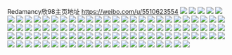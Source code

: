 Redamancy欣98主页地址 https://weibo.com/u/5510623554 
![](https://wx4.sinaimg.cn/mw2000/0060W0V4ly1h7t7i7y8s3j332t3407wn.jpg) 
![](https://wx4.sinaimg.cn/mw2000/0060W0V4ly1h7naiwn9xtj33403401kz.jpg) 
![](https://wx4.sinaimg.cn/mw2000/0060W0V4ly1h7naistcduj32ah31zu0y.jpg) 
![](https://wx4.sinaimg.cn/mw2000/0060W0V4ly1h7naixpsttj30w01kw7o3.jpg) 
![](https://wx4.sinaimg.cn/mw2000/0060W0V4ly1h7naiy362rj30w01dih0a.jpg) 
![](https://wx4.sinaimg.cn/mw2000/0060W0V4gy1h6tmg7o7vcj334031xhe1.jpg) 
![](https://wx4.sinaimg.cn/mw2000/0060W0V4gy1h6tmfpwcqtj335s2tkqv7.jpg) 
![](https://wx4.sinaimg.cn/mw2000/0060W0V4gy1h6tmgyrn10j3340340e87.jpg) 
![](https://wx4.sinaimg.cn/mw2000/0060W0V4gy1h6tmhlkx28j334033s7wm.jpg) 
![](https://wx4.sinaimg.cn/mw2000/0060W0V4gy1h6tmi1nm4jj334033y1l1.jpg) 
![](https://wx4.sinaimg.cn/mw2000/0060W0V4gy1h6tmi65ruxj31ba1b8qs0.jpg) 
![](https://wx4.sinaimg.cn/mw2000/0060W0V4ly1h6r3hybjhxj31km2bmwq5.jpg) 
![](https://wx4.sinaimg.cn/mw2000/0060W0V4ly1h6r3hvw5r5j3340340x6p.jpg) 
![](https://wx4.sinaimg.cn/mw2000/0060W0V4ly1h6r3i1ppbij32yo2yob2a.jpg) 
![](https://wx4.sinaimg.cn/mw2000/0060W0V4ly1h6r3i8hj4gj32812yo4qp.jpg) 
![](https://wx4.sinaimg.cn/mw2000/0060W0V4ly1h6r3i9vhdgj32bj2v5e82.jpg) 
![](https://wx4.sinaimg.cn/mw2000/0060W0V4ly1h6r3iavqpqj30zg1baaf3.jpg) 
![](https://wx4.sinaimg.cn/mw2000/0060W0V4ly1h6iokqgihrj32c02gqgvz.jpg) 
![](https://wx4.sinaimg.cn/mw2000/0060W0V4ly1h6iokr2d9lj31sr2camz7.jpg) 
![](https://wx4.sinaimg.cn/mw2000/0060W0V4ly1h6iokyv455j32xv3404qy.jpg) 
![](https://wx4.sinaimg.cn/mw2000/0060W0V4ly1h3t0kj52z1j30vz0vzdsv.jpg) 
![](https://wx4.sinaimg.cn/mw2000/0060W0V4ly1h3t0kte9wwj32e13407wk.jpg) 
![](https://wx4.sinaimg.cn/mw2000/0060W0V4ly1h3t0kewpf7j335s2dbx6r.jpg) 
![](https://wx4.sinaimg.cn/mw2000/0060W0V4ly1h3lovbzh9ej31v71v7hdt.jpg) 
![](https://wx4.sinaimg.cn/mw2000/0060W0V4ly1h3lovcec3dj30r4106gry.jpg) 
![](https://wx4.sinaimg.cn/mw2000/0060W0V4ly1h34f5pq0ztj316o1kwe81.jpg) 
![](https://wx4.sinaimg.cn/mw2000/0060W0V4ly1h34f5sql57j316o1kwe81.jpg) 
![](https://wx4.sinaimg.cn/mw2000/0060W0V4ly1h34f5vn3qnj316o1kw7wh.jpg) 
![](https://wx4.sinaimg.cn/mw2000/0060W0V4ly1h34f5zisi0j31o0280kjl.jpg) 
![](https://wx4.sinaimg.cn/mw2000/0060W0V4ly1h34f5m15zij32802801l0.jpg) 
![](https://wx4.sinaimg.cn/mw2000/0060W0V4ly1h34f68snqgj33403407wk.jpg) 
![](https://wx4.sinaimg.cn/mw2000/0060W0V4ly1h34f6a11c1j30zg0zgn6c.jpg) 
![](https://wx4.sinaimg.cn/mw2000/0060W0V4ly1h34f6lwonjj3340340hdy.jpg) 
![](https://wx4.sinaimg.cn/mw2000/0060W0V4ly1h34f6pu1kej31ao1aokjl.jpg) 
![](https://wx4.sinaimg.cn/mw2000/0060W0V4ly1h2g3mk5yhbj33402c01kz.jpg) 
![](https://wx4.sinaimg.cn/mw2000/0060W0V4ly1h2fxd8u1roj30v91hw4ce.jpg) 
![](https://wx4.sinaimg.cn/mw2000/0060W0V4ly1h290czzox8j32a635s1kz.jpg) 
![](https://wx4.sinaimg.cn/mw2000/0060W0V4ly1h290d1l07fj30rr110e81.jpg) 
![](https://wx4.sinaimg.cn/mw2000/0060W0V4ly1h290d3o4hej32df35su0x.jpg) 
![](https://wx4.sinaimg.cn/mw2000/0060W0V4ly1h290d445cej30v91votug.jpg) 
![](https://wx4.sinaimg.cn/mw2000/0060W0V4ly1h1ypxbrsj0j31nv1wv4qp.jpg) 
![](https://wx4.sinaimg.cn/mw2000/0060W0V4ly1h1ypxet1z8j3340340qv9.jpg) 
![](https://wx4.sinaimg.cn/mw2000/0060W0V4ly1h1ypxj14r9j33403404qu.jpg) 
![](https://wx4.sinaimg.cn/mw2000/0060W0V4ly1h1nk24j11mj32yo1o0hdt.jpg) 
![](https://wx4.sinaimg.cn/mw2000/0060W0V4ly1h1nk1hfgadj31kw0w0197.jpg) 
![](https://wx4.sinaimg.cn/mw2000/0060W0V4ly1h1nk4urvpbj32ja35sqv7.jpg) 
![](https://wx4.sinaimg.cn/mw2000/0060W0V4ly1h0oswiweo9j31vo0v9h97.jpg) 
![](https://wx4.sinaimg.cn/mw2000/0060W0V4ly1h0osw32b8sj31vo0v9e75.jpg) 
![](https://wx4.sinaimg.cn/mw2000/0060W0V4ly1h09a54qejhj3282280hdu.jpg) 
![](https://wx4.sinaimg.cn/mw2000/0060W0V4ly1h09a52qa0uj32801o07wj.jpg) 
![](https://wx4.sinaimg.cn/mw2000/0060W0V4ly1h09a587zo1j3340340hdw.jpg) 
![](https://wx4.sinaimg.cn/mw2000/0060W0V4ly1gyh0z0dg46j30sg0lc7bv.jpg) 
![](https://wx4.sinaimg.cn/mw2000/0060W0V4ly1gyh0z9vdttj3340340kjp.jpg) 
![](https://wx4.sinaimg.cn/mw2000/0060W0V4ly1gyh0zauhsij30p00opwhu.jpg) 
![](https://wx4.sinaimg.cn/mw2000/0060W0V4ly1gwzscmmj0rj30ku0ks0u7.jpg) 
![](https://wx4.sinaimg.cn/mw2000/0060W0V4ly1gvakyzirz0j6340340hdt02.jpg) 
![](https://wx4.sinaimg.cn/mw2000/0060W0V4ly1gvakz1ahbtj63402p3u0x02.jpg) 
![](https://wx4.sinaimg.cn/mw2000/0060W0V4ly1gsup0bvisnj30u00u144n.jpg) 
![](https://wx4.sinaimg.cn/mw2000/0060W0V4ly1gsup0c53xvj30u012rwkg.jpg) 
![](https://wx4.sinaimg.cn/mw2000/0060W0V4ly1gsup0cd3wrj30wx0u0wns.jpg) 
![](https://wx4.sinaimg.cn/mw2000/0060W0V4ly1gsup0co0ubj30ve0u07cy.jpg) 
![](https://wx4.sinaimg.cn/mw2000/0060W0V4ly1gsd7xb96usj31400u011n.jpg) 
![](https://wx4.sinaimg.cn/mw2000/0060W0V4ly1gsd7xbox64j31400u011t.jpg) 
![](https://wx4.sinaimg.cn/mw2000/0060W0V4ly1gsd7xc48quj30u00u0do1.jpg) 
![](https://wx4.sinaimg.cn/mw2000/0060W0V4ly1gsd7xctzjbj30u014018v.jpg) 
![](https://wx4.sinaimg.cn/mw2000/0060W0V4ly1gsd7xdi2xvj30u00u0qe4.jpg) 
![](https://wx4.sinaimg.cn/mw2000/0060W0V4ly1gq5bde2wzwj30u00wgdr7.jpg) 
![](https://wx4.sinaimg.cn/mw2000/0060W0V4ly1gq5bdeli6mj30u0140qbm.jpg) 
![](https://wx4.sinaimg.cn/mw2000/0060W0V4ly1gq5bdf37q9j30v90t212m.jpg) 
![](https://wx4.sinaimg.cn/mw2000/0060W0V4ly1gq5bdfmi25j30u00u0jyp.jpg) 
![](https://wx4.sinaimg.cn/mw2000/0060W0V4ly1gq5bdgn7zqj30u0140ncv.jpg) 
![](https://wx4.sinaimg.cn/mw2000/0060W0V4ly1gq5bdh62ljj30u00u0ak0.jpg) 
![](https://wx4.sinaimg.cn/mw2000/0060W0V4ly1gq5bdhjl4gj30u0141gqq.jpg) 
![](https://wx4.sinaimg.cn/mw2000/0060W0V4ly1gq5bdi7zucj30uu0nfgus.jpg) 
![](https://wx4.sinaimg.cn/mw2000/0060W0V4ly1gq5bddh007j30v90n2tgj.jpg) 
![](https://wx4.sinaimg.cn/mw2000/0060W0V4ly1gf2dskajqpj33402c0npd.jpg) 
![](https://wx4.sinaimg.cn/mw2000/0060W0V4ly1gey3a3wtegj33402c0e84.jpg) 
![](https://wx4.sinaimg.cn/mw2000/0060W0V4ly1gey3a4xxlgj30j60oun0f.jpg) 
![](https://wx4.sinaimg.cn/mw2000/0060W0V4ly1gey3a59mz8j30j00p2jv5.jpg) 
![](https://wx4.sinaimg.cn/mw2000/0060W0V4ly1gey39zsl8ij32c0340hdu.jpg) 
![](https://wx4.sinaimg.cn/mw2000/0060W0V4ly1gey3a7b1sbj33402c0hdu.jpg) 
![](https://wx4.sinaimg.cn/mw2000/0060W0V4ly1gey3a9b8frj32c0340e82.jpg) 
![](https://wx4.sinaimg.cn/mw2000/0060W0V4ly1gey3ack5c6j33402c0b2a.jpg) 
![](https://wx4.sinaimg.cn/mw2000/0060W0V4ly1gey3afcgjwj32c03407wi.jpg) 
![](https://wx4.sinaimg.cn/mw2000/0060W0V4ly1gey3ahfir9j32c0340npd.jpg) 
![](https://wx4.sinaimg.cn/mw2000/0060W0V4ly1gey3ahvp67j30yi0w8aca.jpg) 
![](https://wx4.sinaimg.cn/mw2000/0060W0V4ly1gccllbi4c7j30u010mqat.jpg) 
![](https://wx4.sinaimg.cn/mw2000/0060W0V4ly1gccllc8b15j30u018en5n.jpg) 
![](https://wx4.sinaimg.cn/mw2000/0060W0V4ly1gccllcpzvij30u00zcq78.jpg) 
![](https://wx4.sinaimg.cn/mw2000/0060W0V4ly1gc5a6guajjj31o0280kjl.jpg) 
![](https://wx4.sinaimg.cn/mw2000/0060W0V4ly1gc5a6h6z1rj31400u0dip.jpg) 
![](https://wx4.sinaimg.cn/mw2000/0060W0V4ly1gc5a7b8nghj32c0340x6q.jpg) 
![](https://wx4.sinaimg.cn/mw2000/0060W0V4ly1gc5a7c84c9j30u01401ax.jpg) 
![](https://wx4.sinaimg.cn/mw2000/0060W0V4ly1gc5a7ch03pj30u0140q60.jpg) 
![](https://wx4.sinaimg.cn/mw2000/0060W0V4ly1gc5a7dfu37j33402c01ky.jpg) 
![](https://wx4.sinaimg.cn/mw2000/0060W0V4ly1gc5a7eir6pj33402c0e81.jpg) 
![](https://wx4.sinaimg.cn/mw2000/0060W0V4ly1gc5a6eifdvj30yi1pce85.jpg) 
![](https://wx4.sinaimg.cn/mw2000/0060W0V4ly1gc5a75qta1j32c03407wi.jpg) 
![](https://wx4.sinaimg.cn/mw2000/0060W0V4ly1gc5a7foqf1j33402c0u0x.jpg) 
![](https://wx4.sinaimg.cn/mw2000/0060W0V4ly1gc5a7jl7f4j33402c01kz.jpg) 
![](https://wx4.sinaimg.cn/mw2000/0060W0V4ly1gc5a7k408fj30yi0w8aca.jpg) 
